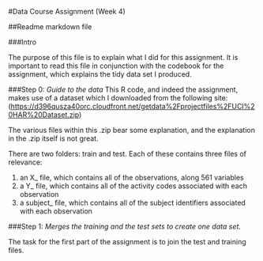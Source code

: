 #Data Course Assignment (Week 4) 

##Readme markdown file

###Intro

The purpose of this file is to explain what I did for this assignment. It is important to read this file in conjunction with the codebook for the assignment, which explains the tidy data set I produced.

###Step 0: _Guide to the data_
This R code, and indeed the assignment, makes use of a dataset which I downloaded from the following site:
(https://d396qusza40orc.cloudfront.net/getdata%2Fprojectfiles%2FUCI%20HAR%20Dataset.zip)

The various files within this .zip bear some explanation, and the explanation in the .zip itself is not great.

There are two folders: train and test. Each of these contains three files of relevance:
1. an X_ file, which contains all of the observations, along 561 variables
2. a Y_ file, which contains all of the activity codes associated with each observation
3. a subject_ file, which contains all of the subject identifiers associated with each observation

###Step 1: _Merges the training and the test sets to create one data set._



The task for the first part of the assignment is to join the test and training files. 
